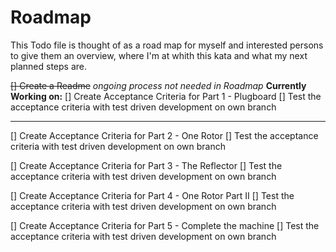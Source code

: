 # Roadmap

This Todo file is thought of as a road map for myself and interested persons to give them an overview, where I'm at whith this kata and what my next planned steps are.

~~[] Create a Readme~~ _ongoing process not needed in Roadmap_
**Currently Working on:**
[] Create Acceptance Criteria for Part 1 - Plugboard
[] Test the acceptance criteria with test driven development on own branch

---

[] Create Acceptance Criteria for Part 2 - One Rotor
[] Test the acceptance criteria with test driven development on own branch

[] Create Acceptance Criteria for Part 3 - The Reflector
[] Test the acceptance criteria with test driven development on own branch

[] Create Acceptance Criteria for Part 4 - One Rotor Part II
[] Test the acceptance criteria with test driven development on own branch

[] Create Acceptance Criteria for Part 5 - Complete the machine
[] Test the acceptance criteria with test driven development on own branch